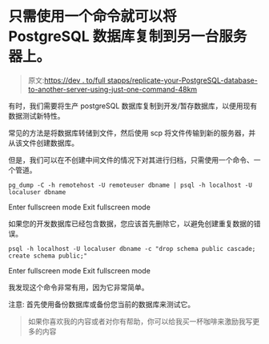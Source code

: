 # 只需使用一个命令就可以将 PostgreSQL 数据库复制到另一台服务器上。

> 原文:[https://dev . to/full stapps/replicate-your-PostgreSQL-database-to-another-server-using-just-one-command-48km](https://dev.to/fullstapps/replicate-your-postgresql-database-into-another-server-using-just-one-command-48km)

有时，我们需要将生产 postgreSQL 数据库复制到开发/暂存数据库，以便用现有数据测试新特性。

常见的方法是将数据库转储到文件，然后使用 scp 将文件传输到新的服务器，并从该文件创建数据库。

但是，我们可以在不创建中间文件的情况下对其进行归档，只需使用一个命令、一个管道。

```
pg_dump -C -h remotehost -U remoteuser dbname | psql -h localhost -U localuser dbname 
```

Enter fullscreen mode Exit fullscreen mode

如果您的开发数据库已经包含数据，您应该首先删除它，以避免创建重复数据的错误。

```
psql -h localhost -U localuser dbname -c "drop schema public cascade; create schema public;" 
```

Enter fullscreen mode Exit fullscreen mode

我发现这个命令非常有用，因为它非常简单。

注意:
首先使用备份数据库或备份您当前的数据库来测试它。

> 如果你喜欢我的内容或者对你有帮助，你可以给我买一杯咖啡来激励我写更多的内容